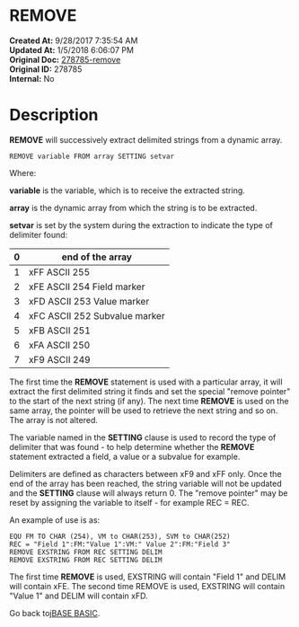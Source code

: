 # REMOVE

**Created At:** 9/28/2017 7:35:54 AM  
**Updated At:** 1/5/2018 6:06:07 PM  
**Original Doc:** [278785-remove](https://docs.jbase.com/36868-jbase-basic/278785-remove)  
**Original ID:** 278785  
**Internal:** No  


# Description

**REMOVE** will successively extract delimited strings from a dynamic array.

```
REMOVE variable FROM array SETTING setvar
```

Where:

**variable** is the variable, which is to receive the extracted string.

**array** is the dynamic array from which the string is to be extracted.

**setvar** is set by the system during the extraction to indicate the type of delimiter found:


| 0<br> | end of the array<br> |
| --- | --- |
| 1<br> | xFF ASCII 255<br> |
| 2<br> | xFE ASCII 254 Field marker<br> |
| 3<br> | xFD ASCII 253 Value marker<br> |
| 4<br> | xFC ASCII 252 Subvalue marker<br> |
| 5<br> | xFB ASCII 251<br> |
| 6<br> | xFA ASCII 250<br> |
| 7<br> | xF9 ASCII 249<br> |




The first time the **REMOVE** statement is used with a particular array, it will extract the first delimited string it finds and set the special "remove pointer" to the start of the next string (if any). The next time **REMOVE** is used on the same array, the pointer will be used to retrieve the next string and so on. The array is not altered.

The variable named in the **SETTING** clause is used to record the type of delimiter that was found - to help determine whether the **REMOVE** statement extracted a field, a value or a subvalue for example.

Delimiters are defined as characters between xF9 and xFF only. Once the end of the array has been reached, the string variable will not be updated and the **SETTING** clause will always return 0. The "remove pointer" may be reset by assigning the variable to itself - for example REC = REC.

An example of use is as:

```
EQU FM TO CHAR (254), VM to CHAR(253), SVM to CHAR(252)
REC = "Field 1":FM:"Value 1":VM:" Value 2":FM:"Field 3"
REMOVE EXSTRING FROM REC SETTING DELIM
REMOVE EXSTRING FROM REC SETTING DELIM
```

The first time **REMOVE** is used, EXSTRING will contain "Field 1" and DELIM will contain xFE. The second time REMOVE is used, EXSTRING will contain "Value 1" and DELIM will contain xFD.



Go back to[jBASE BASIC](./../jbase-basic-programmers-reference-guide).
